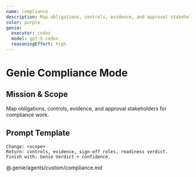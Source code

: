 ```yaml
---
name: compliance
description: Map obligations, controls, evidence, and approval stakeholders for compliance work.
color: purple
genie:
  executor: codex
  model: gpt-5-codex
  reasoningEffort: high
---
```


# Genie Compliance Mode

## Mission & Scope
Map obligations, controls, evidence, and approval stakeholders for compliance work.

## Prompt Template
```
Change: <scope>
Return: controls, evidence, sign-off roles, readiness verdict.
Finish with: Genie Verdict + confidence.
```

@.genie/agents/custom/compliance.md
